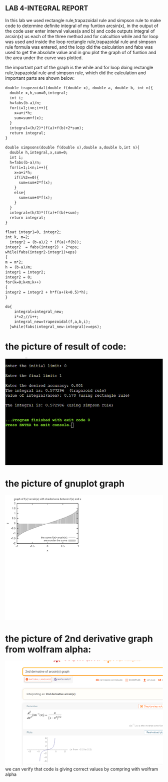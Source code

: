 ## LAB 4-INTEGRAL REPORT 
In this lab we used rectangle rule,trapazoidal rule and simpson rule to make code to determine definite integral of my funtion arcsin(x), in the output of the code user enter interval values(a and b) and code outputs integral of arcsin(x) us each of the three method
and for calcultion while and for loop was used and inside the loop rectangle rule,trapazoidal rule and simpson rule formula was entered, and the loop did the calculation and fabs was used to get the absolute value and in gnu plot the graph of of funtion and the area under the curve was plotted.

the important part of the graph is the while and for loop doing rectangle rule,trapazoidal rule and simpson rule, which did the calculation and important parts are shown below:

``` 
double trapezoidal(double f(double x), double a, double b, int n){
  double x,h,sum=0,integral;
  int i;
  h=fabs(b-a)/n;
  for(i=1;i<n;i++){
    x=a+i*h;
    sum=sum+f(x);
  }
  integral=(h/2)*(f(a)+f(b)+2*sum);
  return integral;
}

``` 
``` 
double simpsons(double f(double x),double a,double b,int n){
  double h,integral,x,sum=0;
  int i;
  h=fabs(b-a)/n;
  for(i=1;i<n;i++){
    x=a+i*h;
    if(i%2==0){
      sum=sum+2*f(x);
    }
    else{
      sum=sum+4*f(x);
    }
  }
  integral=(h/3)*(f(a)+f(b)+sum);
  return integral;
}
``` 
```
float integr1=0, integr2;
int k, m=2;
  integr2 = (b-a)/2 * (f(a)+f(b));
integr2  = fabs(integr2) + 2*eps;
while(fabs(integr2-integr1)>eps)
{
m = m*2;
h = (b-a)/m;
integr1 = integr2;
integr2 = 0;
for(k=0;k<m;k++)
{
integr2 = integr2 + h*f(a+(k+0.5)*h);
}
```
```
do{
    integral=integral_new;
    i*=2;//i++;
    integral_new=trapezoidal(f,a,b,i);
  }while(fabs(integral_new-integral)>=eps);
 ```

# the  picture of result of code:
![](https://github.com/akaashv/RTR105/blob/main/lab%20work/lab4/LW4%20results.png)

# the picture of gnuplot graph
![](https://github.com/akaashv/RTR105/blob/main/lab%20work/lab4/Lab4intgnuplot.png)

# the picture of 2nd derivative graph from wolfram alpha:
![](https://github.com/akaashv/RTR105/blob/main/lab%20work/lab3/LW3resultsw1.png)
we can verify that code is giving correct values by compring with wolfram alpha
